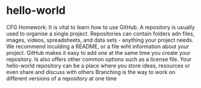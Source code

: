 # hello-world
CFG Homework: It is vital to learn how to use GitHub.
A repository is usually used to organise a single project. 
Repositories can contain folders adn files, images, videos, spreadsheets, and data sets - anything your project needs. 
We recommend inculding a README, or a file wiht information about your project. 
GitHub makes it easy to add one at the same time you create your repository. 
Is also offers other common options such as a license file. 
Your hello-world repository can be a place where you store ideas, resources or even share and discuss with others
Branching is the way to work on different versions of a repository at one time
